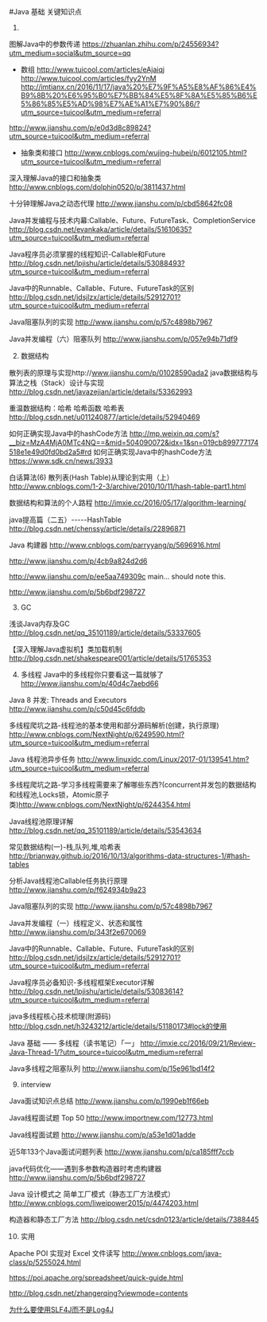 #Java 基础  关键知识点

1.


图解Java中的参数传递
https://zhuanlan.zhihu.com/p/24556934?utm_medium=social&utm_source=qq

- 数组
http://www.tuicool.com/articles/eAjaiqj
http://www.tuicool.com/articles/fyy2YnM
http://imtianx.cn/2016/11/17/java%20%E7%9F%A5%E8%AF%86%E4%B9%8B%20%E6%95%B0%E7%BB%84%E5%8F%8A%E5%85%B6%E5%86%85%E5%AD%98%E7%AE%A1%E7%90%86/?utm_source=tuicool&utm_medium=referral

http://www.jianshu.com/p/e0d3d8c89824?utm_source=tuicool&utm_medium=referral

- 抽象类和接口
http://www.cnblogs.com/wujing-hubei/p/6012105.html?utm_source=tuicool&utm_medium=referral

深入理解Java的接口和抽象类
http://www.cnblogs.com/dolphin0520/p/3811437.html

十分钟理解Java之动态代理
http://www.jianshu.com/p/cbd58642fc08

Java并发编程与技术内幕:Callable、Future、FutureTask、CompletionService
http://blog.csdn.net/evankaka/article/details/51610635?utm_source=tuicool&utm_medium=referral

Java程序员必须掌握的线程知识-Callable和Future
http://blog.csdn.net/lpjishu/article/details/53088493?utm_source=tuicool&utm_medium=referral

Java中的Runnable、Callable、Future、FutureTask的区别
http://blog.csdn.net/jdsjlzx/article/details/52912701?utm_source=tuicool&utm_medium=referral

Java阻塞队列的实现
http://www.jianshu.com/p/57c4898b7967

Java并发编程（六）阻塞队列
http://www.jianshu.com/p/057e94b71df9


2. 数据结构

散列表的原理与实现http://www.jianshu.com/p/01028590ada2
 java数据结构与算法之栈（Stack）设计与实现
http://blog.csdn.net/javazejian/article/details/53362993

 重温数据结构：哈希 哈希函数 哈希表
http://blog.csdn.net/u011240877/article/details/52940469


如何正确实现Java中的hashCode方法
http://mp.weixin.qq.com/s?__biz=MzA4MjA0MTc4NQ==&mid=504090072&idx=1&sn=019cb899777174518e1e49d0fd0bd2a5#rd
如何正确实现Java中的hashCode方法
https://www.sdk.cn/news/3933

白话算法(6) 散列表(Hash Table)从理论到实用（上）
http://www.cnblogs.com/1-2-3/archive/2010/10/11/hash-table-part1.html


数据结构和算法的个人路程
http://imxie.cc/2016/05/17/algorithm-learning/

java提高篇（二五）-----HashTable
http://blog.csdn.net/chenssy/article/details/22896871

Java 构建器
http://www.cnblogs.com/parryyang/p/5696916.html

http://www.jianshu.com/p/4cb9a824d2d6

http://www.jianshu.com/p/ee5aa749309c   main...  should note this.

http://www.jianshu.com/p/5b6bdf298727

3. GC

浅谈Java内存及GC
http://blog.csdn.net/qq_35101189/article/details/53337605

 【深入理解Java虚拟机】类加载机制
http://blog.csdn.net/shakespeare001/article/details/51765353

4. 多线程
Java中的多线程你只要看这一篇就够了
http://www.jianshu.com/p/40d4c7aebd66

Java 8 并发: Threads and Executors
http://www.jianshu.com/p/c50d45c6fddb

多线程爬坑之路-线程池的基本使用和部分源码解析(创建，执行原理)
http://www.cnblogs.com/NextNight/p/6249590.html?utm_source=tuicool&utm_medium=referral

Java 线程池异步任务
http://www.linuxidc.com/Linux/2017-01/139541.htm?utm_source=tuicool&utm_medium=referral

多线程爬坑之路-学习多线程需要来了解哪些东西?(concurrent并发包的数据结构和线程池,Locks锁，Atomic原子类)http://www.cnblogs.com/NextNight/p/6244354.html

 Java线程池原理详解
http://blog.csdn.net/qq_35101189/article/details/53543634

常见数据结构(一)-栈,队列,堆,哈希表
http://brianway.github.io/2016/10/13/algorithms-data-structures-1/#hash-tables

分析Java线程池Callable任务执行原理
http://www.jianshu.com/p/f624934b9a23

Java阻塞队列的实现
http://www.jianshu.com/p/57c4898b7967

Java并发编程（一）线程定义、状态和属性
http://www.jianshu.com/p/343f2e670069

 Java中的Runnable、Callable、Future、FutureTask的区别
http://blog.csdn.net/jdsjlzx/article/details/52912701?utm_source=tuicool&utm_medium=referral


Java程序员必备知识-多线程框架Executor详解
http://blog.csdn.net/lpjishu/article/details/53083614?utm_source=tuicool&utm_medium=referral

java多线程核心技术梳理(附源码)
http://blog.csdn.net/h3243212/article/details/51180173#lock的使用

Java 基础 —— 多线程（读书笔记）「一」
http://imxie.cc/2016/09/21/Review-Java-Thread-1/?utm_source=tuicool&utm_medium=referral


Java多线程之阻塞队列
http://www.jianshu.com/p/15e961bd14f2




9. interview

Java面试知识点总结 http://www.jianshu.com/p/1990eb1f66eb

Java线程面试题 Top 50
http://www.importnew.com/12773.html

Java线程面试题
http://www.jianshu.com/p/a53e1d01adde


近5年133个Java面试问题列表
http://www.jianshu.com/p/ca185fff7ccb


java代码优化——遇到多参数构造器时考虑构建器
http://www.jianshu.com/p/5b6bdf298727

Java 设计模式之 简单工厂模式（静态工厂方法模式）
http://www.cnblogs.com/liweipower2015/p/4474203.html

构造器和静态工厂方法
http://blog.csdn.net/csdn0123/article/details/7388445


10. 实用

Apache POI 实现对 Excel 文件读写
http://www.cnblogs.com/java-class/p/5255024.html

https://poi.apache.org/spreadsheet/quick-guide.html

http://blog.csdn.net/zhangerqing?viewmode=contents






[为什么要使用SLF4J而不是Log4J](http://www.importnew.com/7450.html)


